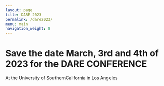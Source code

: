 ```yaml
---
layout: page
title: DARE 2023
permalink: /dare2023/
menu: main
navigation_weight: 8
---
```

# Save the date March, 3rd and 4th of 2023 for the DARE CONFERENCE

At the University of SouthernCalifornia in Los Angeles

